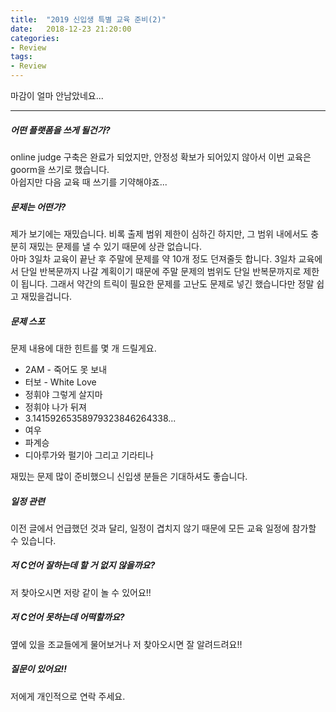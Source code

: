 ```yaml
---
title:  "2019 신입생 특별 교육 준비(2)"
date:   2018-12-23 21:20:00
categories:
- Review
tags:
- Review
---
```


마감이 얼마 안남았네요...

<hr>

##### 어떤 플랫폼을 쓰게 될건가?
online judge 구축은 완료가 되었지만, 안정성 확보가 되어있지 않아서 이번 교육은 goorm을 쓰기로 했습니다.<br>
아쉽지만 다음 교육 때 쓰기를 기약해야죠...

##### 문제는 어떤가?
제가 보기에는 재밌습니다. 비록 출제 범위 제한이 심하긴 하지만, 그 범위 내에서도 충분히 재밌는 문제를 낼 수 있기 때문에 상관 없습니다.<br>
아마 3일차 교육이 끝난 후 주말에 문제를 약 10개 정도 던져줄듯 합니다. 3일차 교육에서 단일 반복문까지 나갈 계획이기 때문에 주말 문제의 범위도 단일 반복문까지로 제한이 됩니다. 그래서 약간의 트릭이 필요한 문제를 고난도 문제로 넣긴 했습니다만 정말 쉽고 재밌을겁니다.

##### 문제 스포
문제 내용에 대한 힌트를 몇 개 드릴게요.
* 2AM - 죽어도 못 보내
* 터보 - White Love
* 정휘야 그렇게 살지마
* 정휘야 나가 뒤져
* 3.14159265358979323846264338...
* 여우
* 파계승
* 디아루가와 펄기아 그리고 기라티나

재밌는 문제 많이 준비했으니 신입생 분들은 기대하셔도 좋습니다.

##### 일정 관련
이전 글에서 언급했던 것과 달리, 일정이 겹치지 않기 때문에 모든 교육 일정에 참가할 수 있습니다.

##### 저 C언어 잘하는데 할 거 없지 않을까요?
저 찾아오시면 저랑 같이 놀 수 있어요!!

##### 저 C언어 못하는데 어떡할까요?
옆에 있을 조교들에게 물어보거나 저 찾아오시면 잘 알려드려요!!

##### 질문이 있어요!!
저에게 개인적으로 연락 주세요.
